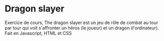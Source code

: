 # Dragon slayer

Exercice de cours, The dragon slayer est un jeu de rôle de combat au tour par tour qui voit s'affronter un héros (le joueur) et un dragon (l'ordinateur). Fait en Javascript, HTML et CSS